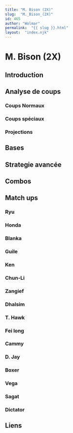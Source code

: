```yaml
---
title: "M. Bison (2X)"
slug:  "M._Bison_(2X)"
id: 465
author: "Wolmar"
permalink:  "{{ slug }}.html"
layout:  "index.njk"
---
```


# M. Bison (2X)

## Introduction

## Analyse de coups

### Coups Normaux

### Coups spéciaux

### Projections

## Bases

## Strategie avancée

## Combos

## Match ups

### Ryu

### Honda

### Blanka

### Guile

### Ken

### Chun-Li

### Zangief

### Dhalsim

### T. Hawk

### Fei long

### Cammy

### D. Jay

### Boxer

### Vega

### Sagat

### Dictator

## Liens
